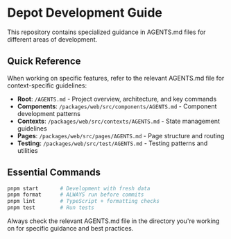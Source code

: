 # Depot Development Guide

This repository contains specialized guidance in AGENTS.md files for different areas of development.

## Quick Reference

When working on specific features, refer to the relevant AGENTS.md file for context-specific guidelines:

- **Root**: `/AGENTS.md` - Project overview, architecture, and key commands
- **Components**: `/packages/web/src/components/AGENTS.md` - Component development patterns
- **Contexts**: `/packages/web/src/contexts/AGENTS.md` - State management guidelines
- **Pages**: `/packages/web/src/pages/AGENTS.md` - Page structure and routing
- **Testing**: `/packages/web/src/test/AGENTS.md` - Testing patterns and utilities

## Essential Commands

```bash
pnpm start       # Development with fresh data
pnpm format      # ALWAYS run before commits
pnpm lint        # TypeScript + formatting checks
pnpm test        # Run tests
```

Always check the relevant AGENTS.md file in the directory you're working on for specific guidance and best practices.
